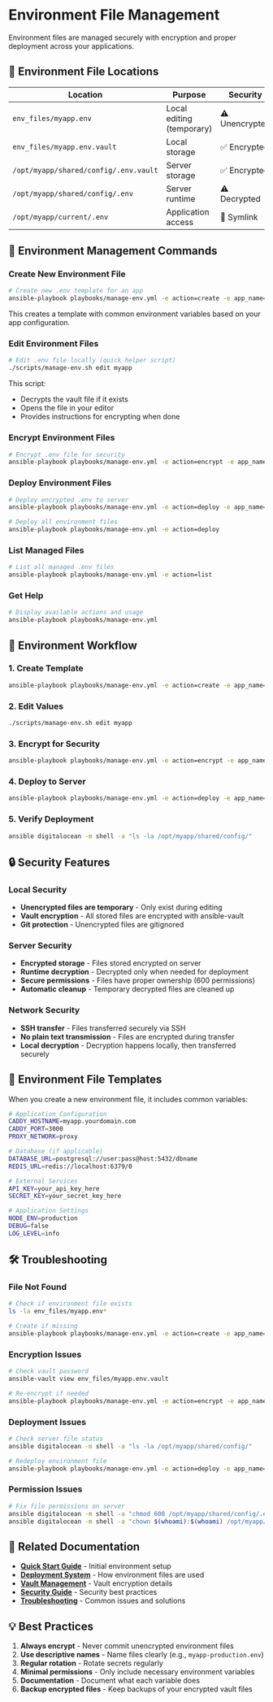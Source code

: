 # Environment File Management

Environment files are managed securely with encryption and proper deployment across your applications.

## 📍 Environment File Locations

| Location                              | Purpose                   | Security       |
| ------------------------------------- | ------------------------- | -------------- |
| `env_files/myapp.env`                 | Local editing (temporary) | ⚠️ Unencrypted |
| `env_files/myapp.env.vault`           | Local storage             | ✅ Encrypted   |
| `/opt/myapp/shared/config/.env.vault` | Server storage            | ✅ Encrypted   |
| `/opt/myapp/shared/config/.env`       | Server runtime            | ⚠️ Decrypted   |
| `/opt/myapp/current/.env`             | Application access        | 🔗 Symlink     |

## 🔧 Environment Management Commands

### Create New Environment File

```bash
# Create new .env template for an app
ansible-playbook playbooks/manage-env.yml -e action=create -e app_name=myapp
```

This creates a template with common environment variables based on your app configuration.

### Edit Environment Files

```bash
# Edit .env file locally (quick helper script)
./scripts/manage-env.sh edit myapp
```

This script:

- Decrypts the vault file if it exists
- Opens the file in your editor
- Provides instructions for encrypting when done

### Encrypt Environment Files

```bash
# Encrypt .env file for security
ansible-playbook playbooks/manage-env.yml -e action=encrypt -e app_name=myapp
```

### Deploy Environment Files

```bash
# Deploy encrypted .env to server
ansible-playbook playbooks/manage-env.yml -e action=deploy -e app_name=myapp

# Deploy all environment files
ansible-playbook playbooks/manage-env.yml -e action=deploy
```

### List Managed Files

```bash
# List all managed .env files
ansible-playbook playbooks/manage-env.yml -e action=list
```

### Get Help

```bash
# Display available actions and usage
ansible-playbook playbooks/manage-env.yml
```

## 🔄 Environment Workflow

### 1. Create Template

```bash
ansible-playbook playbooks/manage-env.yml -e action=create -e app_name=myapp
```

### 2. Edit Values

```bash
./scripts/manage-env.sh edit myapp
```

### 3. Encrypt for Security

```bash
ansible-playbook playbooks/manage-env.yml -e action=encrypt -e app_name=myapp
```

### 4. Deploy to Server

```bash
ansible-playbook playbooks/manage-env.yml -e action=deploy -e app_name=myapp
```

### 5. Verify Deployment

```bash
ansible digitalocean -m shell -a "ls -la /opt/myapp/shared/config/"
```

## 🔒 Security Features

### Local Security

- **Unencrypted files are temporary** - Only exist during editing
- **Vault encryption** - All stored files are encrypted with ansible-vault
- **Git protection** - Unencrypted files are gitignored

### Server Security

- **Encrypted storage** - Files stored encrypted on server
- **Runtime decryption** - Decrypted only when needed for deployment
- **Secure permissions** - Files have proper ownership (600 permissions)
- **Automatic cleanup** - Temporary decrypted files are cleaned up

### Network Security

- **SSH transfer** - Files transferred securely via SSH
- **No plain text transmission** - Files are encrypted during transfer
- **Local decryption** - Decryption happens locally, then transferred securely

## 📝 Environment File Templates

When you create a new environment file, it includes common variables:

```bash
# Application Configuration
CADDY_HOSTNAME=myapp.yourdomain.com
CADDY_PORT=3000
PROXY_NETWORK=proxy

# Database (if applicable)
DATABASE_URL=postgresql://user:pass@host:5432/dbname
REDIS_URL=redis://localhost:6379/0

# External Services
API_KEY=your_api_key_here
SECRET_KEY=your_secret_key_here

# Application Settings
NODE_ENV=production
DEBUG=false
LOG_LEVEL=info
```

## 🛠️ Troubleshooting

### File Not Found

```bash
# Check if environment file exists
ls -la env_files/myapp.env*

# Create if missing
ansible-playbook playbooks/manage-env.yml -e action=create -e app_name=myapp
```

### Encryption Issues

```bash
# Check vault password
ansible-vault view env_files/myapp.env.vault

# Re-encrypt if needed
ansible-playbook playbooks/manage-env.yml -e action=encrypt -e app_name=myapp
```

### Deployment Issues

```bash
# Check server file status
ansible digitalocean -m shell -a "ls -la /opt/myapp/shared/config/"

# Redeploy environment file
ansible-playbook playbooks/manage-env.yml -e action=deploy -e app_name=myapp
```

### Permission Issues

```bash
# Fix file permissions on server
ansible digitalocean -m shell -a "chmod 600 /opt/myapp/shared/config/.env*"
ansible digitalocean -m shell -a "chown $(whoami):$(whoami) /opt/myapp/shared/config/.env*"
```

## 🔗 Related Documentation

- **[Quick Start Guide](Quick-Start.md)** - Initial environment setup
- **[Deployment System](Deployment-System.md)** - How environment files are used
- **[Vault Management](Vault-Management.md)** - Vault encryption details
- **[Security Guide](Security.md)** - Security best practices
- **[Troubleshooting](Troubleshooting.md)** - Common issues and solutions

## 💡 Best Practices

1. **Always encrypt** - Never commit unencrypted environment files
2. **Use descriptive names** - Name files clearly (e.g., `myapp-production.env`)
3. **Regular rotation** - Rotate secrets regularly
4. **Minimal permissions** - Only include necessary environment variables
5. **Documentation** - Document what each variable does
6. **Backup encrypted files** - Keep backups of your encrypted vault files
